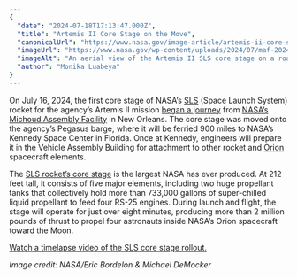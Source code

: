 ```yaml
---
{
  "date": "2024-07-18T17:13:47.000Z",
  "title": "Artemis II Core Stage on the Move",
  "canonicalUrl": "https://www.nasa.gov/image-article/artemis-ii-core-stage-on-the-move/",
  "imageUrl": "https://www.nasa.gov/wp-content/uploads/2024/07/maf-20240716-cs2-rollout-uas21orig.jpg",
  "imageAlt": "An aerial view of the Artemis II SLS core stage on a road. The core stage is a massive orange and white cylinder with four silver and red engines at the bottom. There are two vehicles on the road behind the core stage, highlighting its size. The road curves up from bottom left of the photo to the top middle, where it ends at a body of water. The land surrounding the road is a bright green.",
  "author": "Monika Luabeya"
}
---
```


On July 16, 2024, the first core stage of NASA’s [SLS](http://www.nasa.gov/sls) (Space Launch System) rocket for the agency’s Artemis II mission [began a journey](https://www.nasa.gov/news-release/nasa-ships-moon-rocket-stage-ahead-of-first-crewed-artemis-flight/) from [NASA’s Michoud Assembly Facility](https://www.nasa.gov/michoud-assembly-facility/) in New Orleans. The core stage was moved onto the agency’s Pegasus barge, where it will be ferried 900 miles to NASA’s Kennedy Space Center in Florida. Once at Kennedy, engineers will prepare it in the Vehicle Assembly Building for attachment to other rocket and [Orion](http://www.nasa.gov/orion) spacecraft elements.

The [SLS rocket’s core stage](https://nasa.tumblr.com/post/755645205384953856/the-sls-space-launch-system-core-stage-by) is the largest NASA has ever produced. At 212 feet tall, it consists of five major elements, including two huge propellant tanks that collectively hold more than 733,000 gallons of super-chilled liquid propellant to feed four RS-25 engines. During launch and flight, the stage will operate for just over eight minutes, producing more than 2 million pounds of thrust to propel four astronauts inside NASA’s Orion spacecraft toward the Moon.

[Watch a timelapse video of the SLS core stage rollout.](https://youtu.be/Cm4PgHFETBU?si=96fd7xzcmbF2625b)

_Image credit: NASA/Eric Bordelon & Michael DeMocker_
